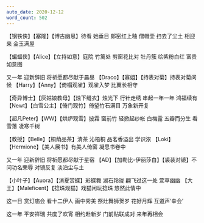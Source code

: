 ```yaml
---
auto_date: 2020-12-12
word_count: 502
---
```


【钢铁侠】【塞隆】【博古幽思】待看 她垂目
郎窑红上釉 僧帽壶
扫去了尘土 相迎来 金玉满屋

【蝙蝠侠】【Alice】【立持如意】庭院 竹篱处
剪窗花比对 牡丹簇
绘紫粉白红 富贵如意图

又一年 迎新辞旧
将祈愿都尽献于晨昼
【Draco】【寡姐】【持表对菊】持表对菊问候
【Harry】【Anny】【倚榻观雀】观雀入梦 比翼长相守

【奇异博士】【灰姑娘教母】【烛下缝衣】烛光下 行针走绣
串起一年一年 鸿福续有
【Newt】【白雪公主】【倚门观竹】倚望竹石满目
万象新开复

【超凡Peter】【WW】【烘炉观雪】披霜 窗前竹
轻掀起纱帐 白梅露
五瓣而分生 看雪落 凌寒千树

【教授】【Belle】【桐荫品茶】清茶 沁梧桐
品茗香溢出 学识浓
【Loki】【Hermione】【美人展书】有美人倚窗 凝思书卷中

又一年 迎新辞旧
将祈愿都尽献于星宿
【AD】【加勒比-伊丽莎白】【裘装对镜】不问功名荣辱
对镜反复 淡泊尘与土

【小叶子】【Auora】【消夏赏蝶】彩蝶舞 湖石玲珑
翩飞过这一处 萱草幽幽
【大王】【Maleficent】【捻珠观猫】戏猫闲玩捻珠
悠然此情中

这一日 赏灯庙会
看十二伊人 画中秀美
祭灶舞狮贺岁
花好月辉 互道声‘幸会’

这一年 平安祥瑞
共度了欢宵 相约赴新岁
门前贴联成对
来年再相会
